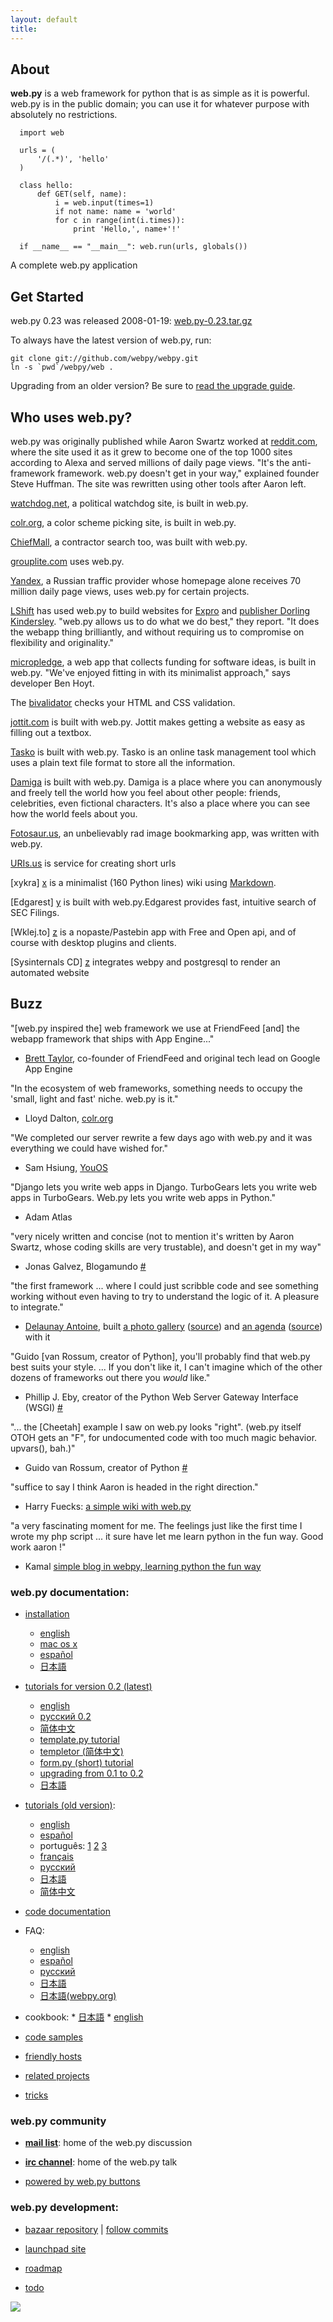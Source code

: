 ```yaml
---
layout: default
title: 
---
```


## About

**web.py** is a web framework for python that is as simple as it is powerful. web.py is in the public domain; you can use it for whatever purpose with absolutely no restrictions.
    
      import web
            
      urls = (
          '/(.*)', 'hello'
      )
    
      class hello:        
          def GET(self, name):
              i = web.input(times=1)
              if not name: name = 'world'
              for c in range(int(i.times)):
                  print 'Hello,', name+'!'
    
      if __name__ == "__main__": web.run(urls, globals())
            

A complete web.py application

## Get Started

web.py 0.23 was released 2008-01-19: [web.py-0.23.tar.gz][16]

   [16]: static/web.py-0.23.tar.gz

To always have the latest version of web.py, run:
    
    git clone git://github.com/webpy/webpy.git
    ln -s `pwd`/webpy/web .

Upgrading from an older version? Be sure to [read the upgrade guide][17].

   [17]: http://webpy.infogami.com/upgrade_to_point2

## Who uses web.py?

web.py was originally published while Aaron Swartz worked at [reddit.com][20], where the site used it as it grew to become one of the top 1000 sites according to Alexa and served millions of daily page views. "It's the anti-framework framework. web.py doesn't get in your way," explained founder Steve Huffman. The site was rewritten using other tools after Aaron left.

   [20]: http://reddit.com/

[watchdog.net](http://watchdog.net/), a political watchdog site, is built in web.py.

[colr.org](http://www.colr.org), a color scheme picking site, is built in web.py.

[ChiefMall](http://www.chiefmall.com/), a contractor search too, was built with web.py.

[grouplite.com](http://www.grouplite.com) uses web.py.

[Yandex][21], a Russian traffic provider whose homepage alone receives 70 million daily page views, uses web.py for certain projects.

   [21]: http://yandex.ru

[LShift][22] has used web.py to build websites for [Expro][23] and [publisher Dorling Kindersley][24]. "web.py allows us to do what we do best," they report. "It does the webapp thing brilliantly, and without requiring us to compromise on flexibility and originality."

   [22]: http://www.lshift.net/
   [23]: http://exproretail.com/
   [24]: http://travel.dk.com/

[micropledge][m], a web app that collects funding for software ideas, is built in web.py. "We've enjoyed fitting in with its minimalist approach," says developer Ben Hoyt.

   [m]: http://micropledge.com/

The [bivalidator](http://xhtml-css.com/) checks your HTML and CSS validation.

[jottit.com](http://jottit.com) is built with web.py.  Jottit makes getting a website as easy as filling out a textbox. 

[Tasko][t] is built with web.py. Tasko is an online task management tool which  uses a plain text file format to store all the information.

   [t]: http://taskodone.com/

[Damiga][d] is built with web.py. Damiga is a place where you can anonymously and freely tell the world how you feel about other people: friends, celebrities, even fictional characters. It's also a place where you can see how the world feels about you.  

   [d]: http://damiga.com/

[Fotosaur.us][f], an unbelievably rad image bookmarking app, was written with web.py.

   [f]: http://fotosaur.us

[URIs.us][u] is service for creating short urls

   [u]: http://uris.us 


[xykra] [x] is a minimalist (160 Python lines) wiki using [Markdown](http://daringfireball.net/projects/markdown/).

   [x]: http://xykra.org

[Edgarest] [y] is built with web.py.Edgarest provides fast, intuitive search of SEC Filings.

   [y]: http://edgarest.com

[Wklej.to] [z] is a nopaste/Pastebin app with Free and Open api, and of course with desktop plugins and clients.

   [z]: http://wklej.to

[Sysinternals CD] [z] integrates webpy and postgresql to render an automated website

   [z]: http://sysinternals.xykra.org

## Buzz

"[web.py inspired the] web framework we use at FriendFeed [and] the webapp framework that ships with App Engine..."  
 - [Brett Taylor](http://bret.appspot.com/entry/experimenting-google-app-engine), co-founder of FriendFeed and original tech lead on Google App Engine

"In the ecosystem of web frameworks, something needs to occupy the 'small, light and fast' niche. web.py is it."  
- Lloyd Dalton, [colr.org](http://colr.org)

"We completed our server rewrite a few days ago with web.py and it was everything we could have wished for."  
- Sam Hsiung, [YouOS][25]

   [25]: http://www.youos.com/

"Django lets you write web apps in Django. TurboGears lets you write web apps in TurboGears. Web.py lets you write web apps in Python."  
- Adam Atlas

"very nicely written and concise (not to mention it's written by Aaron Swartz, whose coding skills are very trustable), and doesn't get in my way"   
- Jonas Galvez, Blogamundo [#][26]

   [26]: http://www.artima.com/forums/flat.jsp?forum=106&thread=146149

"the first framework ... where I could just scribble code and see something working without even having to try to understand the logic of it. A pleasure to integrate."   
- [Delaunay Antoine][27], built [a photo gallery][28] ([source][29]) and [an agenda][34] ([source][35]) with it

   [27]: http://delaunay.org/antoine/
   [28]: http://delaunay.org/antoine/i
   [29]: http://hg.delaunay.org/hacking?mf=9fcf30dc6138;path=/webpy/ibrouteur/;style=gitweb
   [34]: http://metagenda.org
   [35]: http://hg.delaunay.org/hacking?mf=9fcf30dc6138;path=/webpy/glocal/;style=gitweb

"Guido [van Rossum, creator of Python], you'll probably find that web.py best suits your style. ... If you don't like it, I can't imagine which of the other dozens of frameworks out there you *would* like."   
- Phillip J. Eby, creator of the Python Web Server Gateway Interface (WSGI) [#][30]

   [30]: http://www.artima.com/forums/flat.jsp?forum=106&thread=146149&start=30&msRange=15

"... the [Cheetah] example I saw on web.py looks "right". (web.py itself OTOH gets an "F", for undocumented code with too much magic behavior. upvars(), bah.)"   
- Guido van Rossum, creator of Python [#][31]

   [31]: http://www.artima.com/weblogs/viewpost.jsp?thread=146503

"suffice to say I think Aaron is headed in the right direction."   
- Harry Fuecks: [a simple wiki with web.py][32]

   [32]: http://www.sitepoint.com/blogs/2006/01/06/a-simple-wiki-with-webpy/

"a very fascinating moment for me. The feelings just like the first time I wrote my php script ... it sure have let me learn python in the fun way. Good work aaron !"   
- Kamal [simple blog in webpy, learning python the fun way][33]

   [33]: http://www.k4ml.com/node/165

### web.py documentation:

* [installation](/install)
    * [english](/install)
    * [mac os x](/install_macosx)
    * [español](/install/es)
    * [日本語](/install/ja)

* [tutorials for version 0.2 (latest)](/tutorial2)
    * [english](/tutorial2.en)
    * [pусский 0.2](http://webpy.infogami.com/tutorial2.ru)
    * [简体中文](http://www.dup2.org/files/web.py%200.2%20tutorial.html)
    * [template.py tutorial](/templetor)
    * [templetor (简体中文)](http://gamexg-cw.cn/2008/10/15/webpy-%E6%96%87%E6%A1%A3%E4%B8%AD%E6%96%87%E7%BF%BB%E8%AF%91%EF%BC%9Awebpy-%E6%A8%A1%E6%9D%BF%E7%B3%BB%E7%BB%9F-%E4%BB%A3%E7%A0%81%E5%90%8D%E7%A7%B0templetor/)
    * [form.py (short) tutorial](/form)
    * [upgrading from 0.1 to 0.2](http://webpy.infogami.com/upgrade_to_point2)
    * [日本語](/tutorial2.ja)

* [tutorials (old version)](/tutorial):
    * [english](http://webpy.org/tutorial)
    * [español](/tutorial/es)
    * português: [1](http://www.writely.com/View.aspx?docid=bbcm927cd2fmj) [2](http://www.writely.com/View.aspx?docid=bbcnjdbhbfh6n) [3](http://www.writely.com/View.aspx?docid=bccxp4cgw36p3)
    * [français](http://sunfox.org/tutoriel-web-py-fr/)
    * [pусский](http://bobuk.infogami.com/webpytrans)
    * [日本語](http://kinneko.googlepages.com/webpy_tutorial_ja)
    * [简体中文](http://www.keli.info/static/webpy-tutorial.html)


* [code documentation](/docs)


* FAQ:
    * [english](http://webpy.infogami.com/faq)
    * [español](/faq/es)
    * [русский](/faq/ru)
    * [日本語](http://kinneko.googlepages.com/webpy_faq)
    * [日本語(webpy.org)](/faq/ja)

* cookbook:
      * [日本語](/cookbook/ja)
      * [english](/cookbook)

* [code samples](/src)

* [friendly hosts](/hosts)

* [related projects](/related)

* [tricks](/tricks)


### web.py community

* [**mail list**](http://groups.google.com/group/webpy/ "web.py google group"): home of the web.py discussion

* [**irc channel**](irc://irc.freenode.net/webpy "#webpy on irc.freenode.net"): home of the web.py talk

* [powered by web.py buttons](http://luke.jottit.com/webpy_logo)

### web.py development:

* [bazaar repository](http://webpy.org/bzr/webpy.dev) | [follow commits](https://code.edge.launchpad.net/~anandology/webpy/webpy.dev/+subscribe)

* [launchpad site](http://launchpad.net/webpy)

* [roadmap](/roadmap)

* [todo](/todo)

<img src="http://webpy.org/static/webpy-green.png" />
